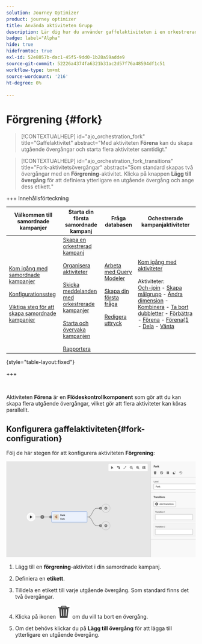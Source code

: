 ```yaml
---
solution: Journey Optimizer
product: journey optimizer
title: Använda aktiviteten Grupp
description: Lär dig hur du använder gaffelaktiviteten i en orkestrerad kampanj
badge: label="Alpha"
hide: true
hidefromtoc: true
exl-id: 52e8057b-dac1-45f5-9dd0-1b28a59adde9
source-git-commit: 52226a4374fa6321b31ac2d57f76a48594df1c51
workflow-type: tm+mt
source-wordcount: '216'
ht-degree: 0%

---
```


# Förgrening {#fork}

>[!CONTEXTUALHELP]
>id="ajo_orchestration_fork"
>title="Gaffelaktivitet"
>abstract="Med aktiviteten **Förena** kan du skapa utgående övergångar och starta flera aktiviteter samtidigt."

>[!CONTEXTUALHELP]
>id="ajo_orchestration_fork_transitions"
>title="Fork-aktivitetsövergångar"
>abstract="Som standard skapas två övergångar med en **Förgrening**-aktivitet. Klicka på knappen **Lägg till övergång** för att definiera ytterligare en utgående övergång och ange dess etikett."

+++ Innehållsförteckning

| Välkommen till samordnade kampanjer | Starta din första samordnade kampanj | Fråga databasen | Ochestrerade kampanjaktiviteter |
|---|---|---|---|
| [Kom igång med samordnade kampanjer](../gs-orchestrated-campaigns.md)<br/><br/>[Konfigurationssteg](../configuration-steps.md)<br/><br/>[Viktiga steg för att skapa samordnade kampanjer](../gs-campaign-creation.md) | [Skapa en orkestrerad kampanj](../create-orchestrated-campaign.md)<br/><br/>[Organisera aktiviteter](../orchestrate-activities.md)<br/><br/>[Skicka meddelanden med orkestrerade kampanjer](../send-messages.md)<br/><br/>[Starta och övervaka kampanjen](../start-monitor-campaigns.md)<br/><br/>[Rapportera](../reporting-campaigns.md) | [Arbeta med Query Modeler](../orchestrated-query-modeler.md)<br/><br/>[Skapa din första fråga](../build-query.md)<br/><br/>[Redigera uttryck](../edit-expressions.md) | [Kom igång med aktiviteter](about-activities.md)<br/><br/>Aktiviteter:<br/>[Och-join](and-join.md) - [Skapa målgrupp](build-audience.md) - [Ändra dimension](change-dimension.md) - [Kombinera](combine.md) - [Ta bort dubbletter](deduplication.md) - [Förbättra](enrichment.md) - [Förena](fork.md) - [Förena&lbrace;1 ](reconciliation.md) - [Dela](split.md) - [Vänta](wait.md) |

{style="table-layout:fixed"}

+++

<br/>

Aktiviteten **Förena** är en **Flödeskontrollkomponent** som gör att du kan skapa flera utgående övergångar, vilket gör att flera aktiviteter kan köras parallellt.

## Konfigurera gaffelaktiviteten{#fork-configuration}

Följ de här stegen för att konfigurera aktiviteten **Förgrening**:

![](../assets/workflow-fork.png)

1. Lägg till en **förgrening**-aktivitet i din samordnade kampanj.

1. Definiera en **etikett**.

1. Tilldela en etikett till varje utgående övergång. Som standard finns det två övergångar.

1. Klicka på ikonen ![](../assets/do-not-localize/Smock_Delete_18_N.svg) om du vill ta bort en övergång.

1. Om det behövs klickar du på **Lägg till övergång** för att lägga till ytterligare en utgående övergång.
